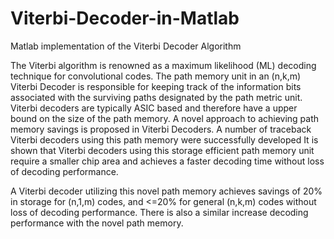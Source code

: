 # Viterbi-Decoder-in-Matlab
Matlab implementation of the Viterbi Decoder Algorithm

The Viterbi algorithm is renowned as a maximum likelihood (ML) decoding technique for convolutional codes. The path memory unit in an (n,k,m) Viterbi Decoder is responsible for keeping track of the information bits associated with the surviving paths designated by the path metric unit. Viterbi decoders are typically ASIC based and therefore have a upper bound on the size of the path memory. A novel approach to achieving path memory savings is proposed in Viterbi Decoders. A number of traceback Viterbi decoders using this path memory were successfully developed It is shown that Viterbi decoders using this storage efficient path memory unit require a smaller chip area and achieves a faster decoding time without loss of decoding performance.

A Viterbi decoder utilizing this novel path memory achieves savings of 20% in storage for (n,1,m) codes, and <=20% for general (n,k,m) codes without loss of decoding performance. There is also a similar increase decoding performance with the novel path memory.

